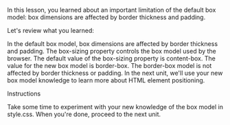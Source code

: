 In this lesson, you learned about an important limitation of the default box model: box dimensions are affected by border thickness and padding.

Let's review what you learned:

In the default box model, box dimensions are affected by border thickness and padding.
The box-sizing property controls the box model used by the browser.
The default value of the box-sizing property is content-box.
The value for the new box model is border-box.
The border-box model is not affected by border thickness or padding.
In the next unit, we'll use your new box model knowledge to learn more about HTML element positioning.

Instructions

Take some time to experiment with your new knowledge of the box model in style.css. When you're done, proceed to the next unit.
